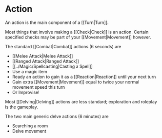 # Action

An action is the main component of a [[Turn\|Turn]]. 

Most things that involve making a [[Check\|Check]] is an action. 
	Certain specified checks may be part of your [[Movement\|Movement]] however.

The standard [[Combat\|Combat]] actions (6 seconds) are
- [[Melee Attack\|Melee Attack]]
- [[Ranged Attack\|Ranged Attack]]
- [[../Magic/Spellcasting\|Casting a Spell]]
- Use a magic item
- Ready an action to gain it as a [[Reaction\|Reaction]] until your next turn
- Gain extra [[Movement\|Movement]] equal to twice your normal movement speed this turn
- Or Improvise!

Most [[Delving\|Delving]] actions are less standard; exploration and roleplay is the gameplay.

The two main generic delve actions (6 minutes) are
- Searching a room
- Delve movement